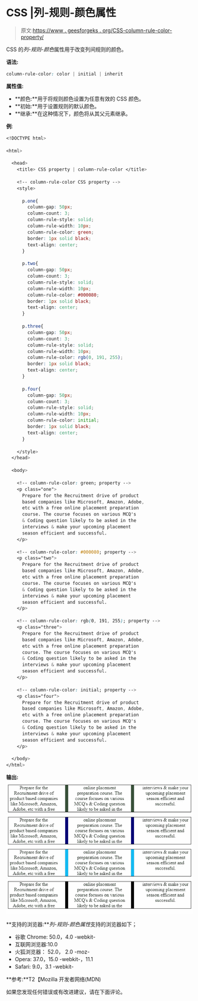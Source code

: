 # CSS |列-规则-颜色属性

> 原文:[https://www . geesforgeks . org/CSS-column-rule-color-property/](https://www.geeksforgeeks.org/css-column-rule-color-property/)

CSS 的*列-规则-颜色*属性用于改变列间规则的颜色。

**语法:**

```css
column-rule-color: color | initial | inherit 
```

**属性值:**

*   **颜色:**用于将规则颜色设置为任意有效的 CSS 颜色。
*   **初始:**用于设置规则的默认颜色。
*   **继承:**在这种情况下，颜色将从其父元素继承。

**例**:

```css
<!DOCTYPE html>

<html>

  <head>
    <title> CSS property | column-rule-color </title>

    <!-- column-rule-color CSS property -->
    <style>

      p.one{
        column-gap: 50px;
        column-count: 3; 
        column-rule-style: solid;
        column-rule-width: 10px;
        column-rule-color: green;
        border: 1px solid black;
        text-align: center;
      }

      p.two{
        column-gap: 50px;
        column-count: 3; 
        column-rule-style: solid;
        column-rule-width: 10px;
        column-rule-color: #000080;
        border: 1px solid black;
        text-align: center;
      }

      p.three{
        column-gap: 50px;
        column-count: 3; 
        column-rule-style: solid;
        column-rule-width: 10px;
        column-rule-color: rgb(0, 191, 255);
        border: 1px solid black;
        text-align: center;
      }

      p.four{
        column-gap: 50px;
        column-count: 3; 
        column-rule-style: solid;
        column-rule-width: 10px;
        column-rule-color: initial;
        border: 1px solid black;
        text-align: center;
      }

    </style>
  </head>

  <body>

    <!-- column-rule-color: green; property -->
    <p class="one">
      Prepare for the Recruitment drive of product 
      based companies like Microsoft, Amazon, Adobe, 
      etc with a free online placement preparation 
      course. The course focuses on various MCQ's  
      & Coding question likely to be asked in the  
      interviews & make your upcoming placement 
      season efficient and successful. 
    </p>

    <!-- column-rule-color: #000080; property -->
    <p class="two">
      Prepare for the Recruitment drive of product 
      based companies like Microsoft, Amazon, Adobe, 
      etc with a free online placement preparation 
      course. The course focuses on various MCQ's  
      & Coding question likely to be asked in the  
      interviews & make your upcoming placement 
      season efficient and successful. 
    </p>

    <!-- column-rule-color: rgb(0, 191, 255); property -->
    <p class="three">
      Prepare for the Recruitment drive of product 
      based companies like Microsoft, Amazon, Adobe, 
      etc with a free online placement preparation 
      course. The course focuses on various MCQ's  
      & Coding question likely to be asked in the  
      interviews & make your upcoming placement 
      season efficient and successful. 
    </p>

    <!-- column-rule-color: initial; property -->
    <p class="four">
      Prepare for the Recruitment drive of product 
      based companies like Microsoft, Amazon, Adobe, 
      etc with a free online placement preparation 
      course. The course focuses on various MCQ's  
      & Coding question likely to be asked in the  
      interviews & make your upcoming placement 
      season efficient and successful. 
    </p>

  </body>  
</html>
```

**输出:**
![column-rule-color property](img/e0f5684d22fad60319df45cd1933ca2a.png)

**支持的浏览器:***列-规则-颜色属性*支持的浏览器如下；

*   谷歌 Chrome: 50.0，4.0 -webkit-
*   互联网浏览器:10.0
*   火狐浏览器： 52.0， 2.0 -moz-
*   Opera: 37.0，15.0 -webkit-，11.1
*   Safari: 9.0，3.1 -webkit-

**参考:**T2【Mozilla 开发者网络(MDN)

如果您发现任何错误或有改进建议，请在下面评论。
